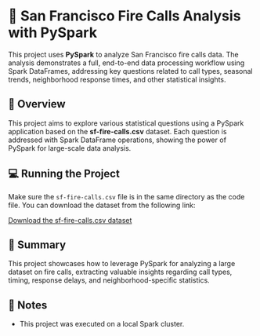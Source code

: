 # 🚒 San Francisco Fire Calls Analysis with PySpark

This project uses **PySpark** to analyze San Francisco fire calls data. The analysis demonstrates a full, end-to-end data processing workflow using Spark DataFrames, addressing key questions related to call types, seasonal trends, neighborhood response times, and other statistical insights.

## 📄 Overview
This project aims to explore various statistical questions using a PySpark application based on the **sf-fire-calls.csv** dataset. Each question is addressed with Spark DataFrame operations, showing the power of PySpark for large-scale data analysis.

## 💻 Running the Project
Make sure the `sf-fire-calls.csv` file is in the same directory as the code file. You can download the dataset from the following link:

[Download the sf-fire-calls.csv dataset](https://github.com/databricks/LearningSparkV2/tree/master/databricks-datasets/learning-spark-v2/sf-fire)

## 🔎 Summary
This project showcases how to leverage PySpark for analyzing a large dataset on fire calls, extracting valuable insights regarding call types, timing, response delays, and neighborhood-specific statistics.

## 📝 Notes
- This project was executed on a local Spark cluster.
